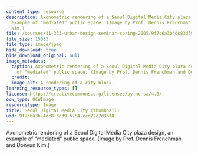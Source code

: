 ```yaml
---
content_type: resource
description: Axonometric rendering of a Seoul Digital Media City plaza design, an
  example of "mediated" public space. (Image by Prof. Dennis Frenchman and Donyun
  Kim.)
file: /courses/11-333-urban-design-seminar-spring-2005/9f7c6a3b4dc83d39b754ccd22c7d3bf8_11-333s05-th.jpg
file_size: 15083
file_type: image/jpeg
hide_download: true
hide_download_original: null
image_metadata:
  caption: Axonometric rendering of a Seoul Digital Media City plaza design, an example
    of "mediated" public space. (Image by Prof. Dennis Frenchman and Donyun Kim.)
  credit: ''
  image-alt: A rendering of a city block.
learning_resource_types: []
license: https://creativecommons.org/licenses/by-nc-sa/4.0/
ocw_type: OCWImage
resourcetype: Image
title: Seoul Digital Media City (thumbnail)
uid: 9f7c6a3b-4dc8-3d39-b754-ccd22c7d3bf8
---
```

Axonometric rendering of a Seoul Digital Media City plaza design, an example of "mediated" public space. (Image by Prof. Dennis Frenchman and Donyun Kim.)